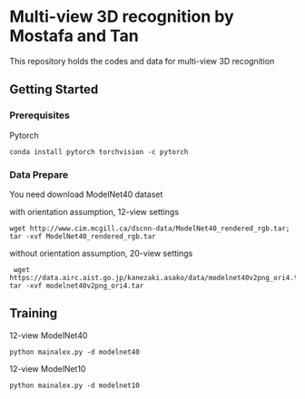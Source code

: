 # Multi-view 3D recognition by Mostafa and Tan
This repository holds the codes and data for multi-view 3D recognition

## Getting Started

### Prerequisites
Pytorch

```
conda install pytorch torchvision -c pytorch
```

### Data Prepare

You need download ModelNet40 dataset

with orientation assumption, 12-view settings
```
wget http://www.cim.mcgill.ca/dscnn-data/ModelNet40_rendered_rgb.tar; tar -xvf ModelNet40_rendered_rgb.tar 
```

without orientation assumption, 20-view settings
```
 wget https://data.airc.aist.go.jp/kanezaki.asako/data/modelnet40v2png_ori4.tar; tar -xvf modelnet40v2png_ori4.tar
```


## Training

12-view ModelNet40
```
python mainalex.py -d modelnet40  
```

12-view ModelNet10
```
python mainalex.py -d modelnet10 
```




